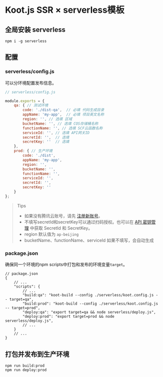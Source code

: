 # Koot.js SSR × serverless模板
## 全局安装 serverless

```
npm i -g serverless
```

## 配置

### serverless/config.js

可以分环境配置发布信息。

```js
// serverless/config.js

module.exports = {
    qa: { // 测试环境
        code: './dist-qa',  // 必填 代码生成目录
        appName: 'my-app',  // 必填 项目英文名称
        region: '', // 选填 区域
        bucketName: '', // 选填 COS存储桶名称
        functionName: '', // 选填 SCF云函数名称
        serviceId: '', // 选填 API网关ID
        secretId: '',  // 选填
        secretKey: ''  // 选填
    },
    prod: { // 生产环境
        code: './dist',
        appName: 'my-app',
        region: '',
        bucketName: '',
        functionName: '',
        serviceId: '',
        secretId: '',
        secretKey: ''
    }
};
```

>Tips
>- 如果没有腾讯云账号，请先 [注册新账号](https://cloud.tencent.com/register)。
>- 不填写secretId和secretKey可以通过扫码授权。也可以在 [API 密钥管理](https://console.cloud.tencent.com/cam/capi) 中获取 SecretId 和 SecretKey。
>- region 默认值为 `ap-beijing`
>- bucketName、functionName、serviceId 如果不填写，会自动生成

### package.json

确保同一个环境的npm scripts中打包和发布的环境变量`target`。

```
// package.json
{
    // ...
    "scripts": {
        // ...
        "build:qa": "koot-build --config ./serverless/koot.config.js -- target=qa",
        "build:prod": "koot-build --config ./serverless/koot.config.js -- target=prod",
        "deploy:qa": "export target=qa && node serverless/deploy.js",
        "deploy:prod": "export target=prod && node serverless/deploy.js",
        // ...
    }
    // ...
}
```

## 打包并发布到生产环境
```
npm run build:prod
npm run deploy:prod
```
